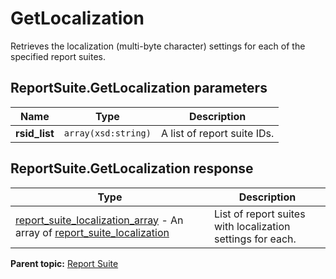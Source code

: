 # GetLocalization

Retrieves the localization \(multi-byte character\) settings for each of the specified report suites.

## ReportSuite.GetLocalization parameters

|Name|Type|Description|
|----|----|-----------|
| **rsid\_list** | `array(xsd:string)` |A list of report suite IDs.|

## ReportSuite.GetLocalization response

|Type|Description|
|----|-----------|
| [report\_suite\_localization\_array](../../data_types/r_report_suite_localization_array.md#) - An array of [report\_suite\_localization](../../data_types/r_report_suite_localization.md#) |List of report suites with localization settings for each.|

**Parent topic:** [Report Suite](../../methods/report_suite/r_methods_reportsuite.md)

